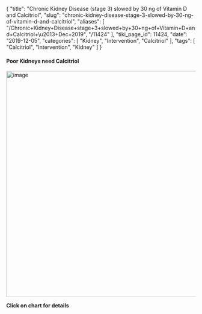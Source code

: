 {
    "title": "Chronic Kidney Disease (stage 3) slowed by 30 ng of Vitamin D and Calcitriol",
    "slug": "chronic-kidney-disease-stage-3-slowed-by-30-ng-of-vitamin-d-and-calcitriol",
    "aliases": [
        "/Chronic+Kidney+Disease+stage+3+slowed+by+30+ng+of+Vitamin+D+and+Calcitriol+\u2013+Dec+2019",
        "/11424"
    ],
    "tiki_page_id": 11424,
    "date": "2019-12-05",
    "categories": [
        "Kidney",
        "Intervention",
        "Calcitriol"
    ],
    "tags": [
        "Calcitriol",
        "Intervention",
        "Kidney"
    ]
}


#### Poor Kidneys need Calcitriol

<img src="/attachments/d3.mock.jpg" alt="image" width="600">

 **Click on chart for details**